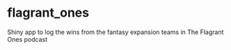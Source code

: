 # flagrant_ones
Shiny app to log the wins from the fantasy expansion teams in The Flagrant Ones podcast
